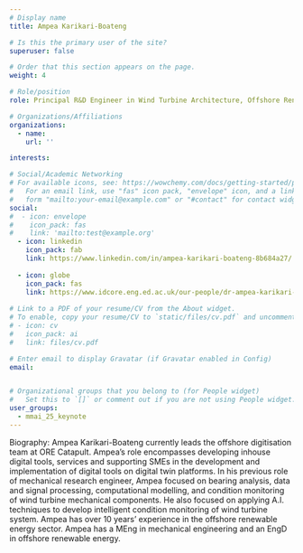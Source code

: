 ```yaml
---
# Display name
title: Ampea Karikari-Boateng

# Is this the primary user of the site?
superuser: false

# Order that this section appears on the page.
weight: 4

# Role/position
role: Principal R&D Engineer in Wind Turbine Architecture, Offshore Renewable Energy Catapult

# Organizations/Affiliations
organizations:
  - name:
    url: ''

interests:

# Social/Academic Networking
# For available icons, see: https://wowchemy.com/docs/getting-started/page-builder/#icons
#   For an email link, use "fas" icon pack, "envelope" icon, and a link in the
#   form "mailto:your-email@example.com" or "#contact" for contact widget.
social:
#  - icon: envelope
#    icon_pack: fas
#    link: 'mailto:test@example.org'
  - icon: linkedin
    icon_pack: fab
    link: https://www.linkedin.com/in/ampea-karikari-boateng-8b684a27/
    
  - icon: globe
    icon_pack: fas
    link: https://www.idcore.eng.ed.ac.uk/our-people/dr-ampea-karikari-boateng
 
# Link to a PDF of your resume/CV from the About widget.
# To enable, copy your resume/CV to `static/files/cv.pdf` and uncomment the lines below.
# - icon: cv
#   icon_pack: ai
#   link: files/cv.pdf

# Enter email to display Gravatar (if Gravatar enabled in Config)
email: 


# Organizational groups that you belong to (for People widget)
#   Set this to `[]` or comment out if you are not using People widget.
user_groups:
  - mmai_25_keynote
---
```

Biography: Ampea Karikari-Boateng currently leads the offshore digitisation team at ORE Catapult. Ampea’s role encompasses developing inhouse digital tools, services and supporting SMEs in the development and implementation of digital tools on digital twin platforms. In his previous role of mechanical research engineer, Ampea focused on bearing analysis, data and signal processing, computational modelling, and condition monitoring of wind turbine mechanical components. He also focused on applying A.I. techniques to develop intelligent condition monitoring of wind turbine system. Ampea has over 10 years’ experience in the offshore renewable energy sector. Ampea has a MEng in mechanical engineering and an EngD in offshore renewable energy.
